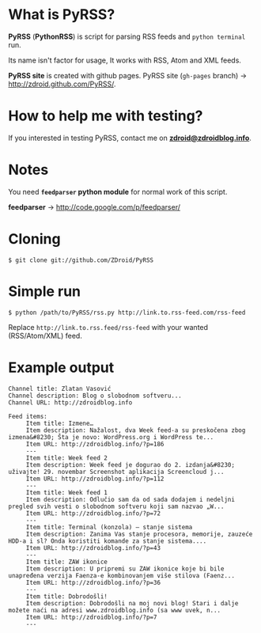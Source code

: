 # What is PyRSS?

**PyRSS** (<b>PythonRSS</b>) is script for parsing RSS feeds and `python terminal` run.

Its name isn't factor for usage, It works with RSS, Atom and XML feeds.

**PyRSS site** is created with github pages. PyRSS site (`gh-pages` branch) → http://zdroid.github.com/PyRSS/.

# How to help me with testing?

If you interested in testing PyRSS, contact me on **zdroid@zdroidblog.info**.

# Notes

You need **`feedparser` python module** for normal work of this script.

<b>feedparser</b> → http://code.google.com/p/feedparser/

# Cloning

```shell
$ git clone git://github.com/ZDroid/PyRSS
```

# Simple run

```shell
$ python /path/to/PyRSS/rss.py http://link.to.rss-feed.com/rss-feed
```
Replace `http://link.to.rss.feed/rss-feed` with your wanted (RSS/Atom/XML) feed.

# Example output
```shell
Channel title: Zlatan Vasović
Channel description: Blog o slobodnom softveru...
Channel URL: http://zdroidblog.info

Feed items:
     Item title: Izmene…
     Item description: Nažalost, dva Week feed-a su preskočena zbog izmena&#8230; Šta je novo: WordPress.org i WordPress te...
     Item URL: http://zdroidblog.info/?p=186
     ---
     Item title: Week feed 2
     Item description: Week feed je dogurao do 2. izdanja&#8230; uživajte! 29. novembar Screenshot aplikacija Screencloud j...
     Item URL: http://zdroidblog.info/?p=112
     ---
     Item title: Week feed 1
     Item description: Odlučio sam da od sada dodajem i nedeljni pregled svih vesti o slobodnom softveru koji sam nazvao „W...
     Item URL: http://zdroidblog.info/?p=72
     ---
     Item title: Terminal (konzola) – stanje sistema
     Item description: Zanima Vas stanje procesora, memorije, zauzeće HDD-a i sl? Onda koristiti komande za stanje sistema....
     Item URL: http://zdroidblog.info/?p=43
     ---
     Item title: ZAW ikonice
     Item description: U pripremi su ZAW ikonice koje bi bile unapređena verzija Faenza-e kombinovanjem više stilova (Faenz...
     Item URL: http://zdroidblog.info/?p=36
     ---
     Item title: Dobrodošli!
     Item description: Dobrodošli na moj novi blog! Stari i dalje možete naći na adresi www.zdroidblog.info (sa www uvek, n...
     Item URL: http://zdroidblog.info/?p=7
     ---
```
